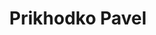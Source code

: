 ---
layout: page
title: Prikhodko Pavel
inline: true
category: collaborator
position: PhD
picture: false
---